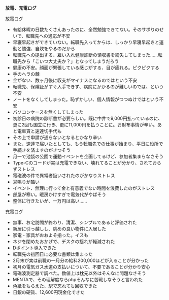 **放電、充電ログ**

放電ログ
- 有給休暇の日数たくさんあったのに、全然勉強できてない。そのサボりのせいで、転職先への適応が不安
- 早寝早起きができていない。転職先入ってからは、しっかり早寝早起きと運動と勉強、自炊をやるのだから
- 転職先への提出する、雇い入れ健康診断の領収書を紛失してしまった……転職先から「こいつ大丈夫か？」となってしまうだろう
- 健康の不安。顔面が緊張している感じがする、目が疲れる。ピクピクする
- 手のヘラの棘
- 金がない、数ヶ月後に収支がマイナスになるのではという不安
- 転職先、保険証がすぐ入手できず、病院にかかるのが難しいのでは、という不安
- ノートをなくしてしまった。恥ずかしい、個人情報がつつぬけではという不安
- パソコンケースを無くしてしまった
- 初診日の病院の診断書が必要らしい。既に中井で9,000円払っているのに、更に2回も国立に行き、更に11,000円を払うことに。お財布事情が辛い。あと電車賃と速達切手代も
- その上で申請が通らないとなるとかなり辛い
- また、速達で届いたとしても、もう転職先での仕事が始まり、平日に役所で手続きを済ますのがきつそう
- 月一で池袋の公園で運動イベントを企画してるけど、参加者集まらなさそう
- Type-Cのコードが実は充電できない、壊れてることが分かり、されておらずストレス
- 電磁波の件で異常者扱いされたのがかなりストレス
- 耳鳴りが酷い
- イベント、無理に行って金と有意義でない時間を浪費したのがストレス
- 部屋が寒い。暖房かけすぎで電気代がやばそう
- 整体に行きたいが、一万円は高い……
  

充電ログ
- 無事、お宅訪問が終わり、清潔、シンプルであると評価された
- 新居に引っ越しし、眺めの良い物件に入居した
- 家電・家具がおおよそ揃った。イスも
- ネジを閉めたおかげで、デスクの揺れが軽減された
- Dポイント導入できた
- 転職先の初回日に必要な書類は集まった
- 2月末が実は前職の一月分の給料200,000ほどが入ることが分かった
- 初月の電気ガス水道の支払いについて、不要であることが分かり安心
- 電磁波測定器で調べた。数値上は枕元以外はそんなに問題なさそう
- MENTAで、その理解度ならphpそんなに苦戦しなそうと言われた
- 色紙をもらえた、駅で忘れても回収できた
- 日銀の硬貨、12,600円現金化できた